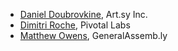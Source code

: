 * [Daniel Doubrovkine](http://github.com/dblock), Art.sy Inc.
* [Dimitri Roche](http://github.com/dimroc), Pivotal Labs
* [Matthew Owens](), GeneralAssemb.ly


